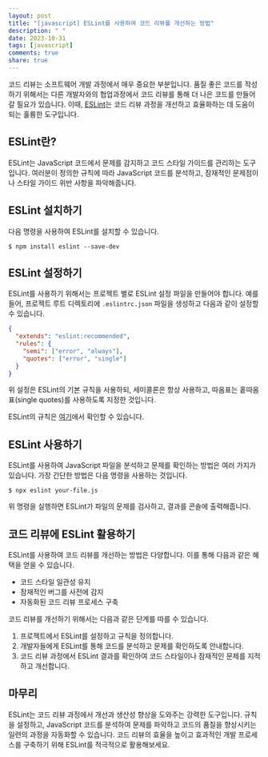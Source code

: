 ```yaml
---
layout: post
title: "[javascript] ESLint를 사용하여 코드 리뷰를 개선하는 방법"
description: " "
date: 2023-10-31
tags: [javascript]
comments: true
share: true
---
```


코드 리뷰는 소프트웨어 개발 과정에서 매우 중요한 부분입니다. 품질 좋은 코드를 작성하기 위해서는 다른 개발자와의 협업과정에서 코드 리뷰를 통해 더 나은 코드를 만들어 갈 필요가 있습니다. 이때, [ESLint](https://eslint.org/)는 코드 리뷰 과정을 개선하고 효율화하는 데 도움이 되는 훌륭한 도구입니다.

## ESLint란?

ESLint는 JavaScript 코드에서 문제를 감지하고 코드 스타일 가이드를 관리하는 도구입니다. 여러분이 정의한 규칙에 따라 JavaScript 코드를 분석하고, 잠재적인 문제점이나 스타일 가이드 위반 사항을 파악해줍니다.

## ESLint 설치하기

다음 명령을 사용하여 ESLint를 설치할 수 있습니다.

```
$ npm install eslint --save-dev
```

## ESLint 설정하기

ESLint를 사용하기 위해서는 프로젝트 별로 ESLint 설정 파일을 만들어야 합니다. 예를 들어, 프로젝트 루트 디렉토리에 `.eslintrc.json` 파일을 생성하고 다음과 같이 설정할 수 있습니다.

```json
{
  "extends": "eslint:recommended",
  "rules": {
    "semi": ["error", "always"],
    "quotes": ["error", "single"]
  }
}
```

위 설정은 ESLint의 기본 규칙을 사용하되, 세미콜론은 항상 사용하고, 따옴표는 홑따옴표(single quotes)를 사용하도록 지정한 것입니다.

ESLint의 규칙은 [여기](https://eslint.org/docs/rules/)에서 확인할 수 있습니다.

## ESLint 사용하기

ESLint를 사용하여 JavaScript 파일을 분석하고 문제를 확인하는 방법은 여러 가지가 있습니다. 가장 간단한 방법은 다음 명령을 사용하는 것입니다.

```
$ npx eslint your-file.js
```

위 명령을 실행하면 ESLint가 파일의 문제를 검사하고, 결과를 콘솔에 출력해줍니다.

## 코드 리뷰에 ESLint 활용하기

ESLint를 사용하여 코드 리뷰를 개선하는 방법은 다양합니다. 이를 통해 다음과 같은 혜택을 얻을 수 있습니다.

- 코드 스타일 일관성 유지
- 잠재적인 버그를 사전에 감지
- 자동화된 코드 리뷰 프로세스 구축

코드 리뷰를 개선하기 위해서는 다음과 같은 단계를 따를 수 있습니다.

1. 프로젝트에서 ESLint를 설정하고 규칙을 정의합니다.
2. 개발자들에게 ESLint를 통해 코드를 분석하고 문제를 확인하도록 안내합니다.
3. 코드 리뷰 과정에서 ESLint 결과를 확인하여 코드 스타일이나 잠재적인 문제를 지적하고 개선합니다.

## 마무리

ESLint는 코드 리뷰 과정에서 개선과 생산성 향상을 도와주는 강력한 도구입니다. 규칙을 설정하고, JavaScript 코드를 분석하여 문제를 파악하고 코드의 품질을 향상시키는 일련의 과정을 자동화할 수 있습니다. 코드 리뷰의 효율을 높이고 효과적인 개발 프로세스를 구축하기 위해 ESLint를 적극적으로 활용해보세요.